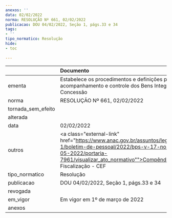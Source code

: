 ```yaml
---
anexos: ''
data: 02/02/2022
norma: RESOLUÇÃO Nº 661, 02/02/2022
publicacao: DOU 04/02/2022, Seção 1, págs.33 e 34
tags:
- ''
tipo_normatico: Resolução
hide: 
- toc 
 
---
```


|                    | Documento                                                                                                                                                                                                                            |
|:-------------------|:-------------------------------------------------------------------------------------------------------------------------------------------------------------------------------------------------------------------------------------|
| ementa             | Estabelece os procedimentos e definições para o acompanhamento e controle dos Bens Integrantes da Concessão                                                                                                                          |
| norma              | RESOLUÇÃO Nº 661, 02/02/2022                                                                                                                                                                                                         |
| tornada_sem_efeito |                                                                                                                                                                                                                                      |
| alterada           |                                                                                                                                                                                                                                      |
| data               | 02/02/2022                                                                                                                                                                                                                           |
| outros             | <a class="external-link" href="https://www.anac.gov.br/assuntos/legislacao/legislacao-1/boletim-de-pessoal/2022/bps-v-17-no-19-09-a-13-05-2022/portaria-7961/visualizar_ato_normativo"">Compêndio de Elementos de Fiscalização - CEF |
| tipo_normatico     | Resolução                                                                                                                                                                                                                            |
| publicacao         | DOU 04/02/2022, Seção 1, págs.33 e 34                                                                                                                                                                                                |
| revogada           |                                                                                                                                                                                                                                      |
| em_vigor           | Em vigor em 1º de março de 2022                                                                                                                                                                                                      |
| anexos             |                                                                                                                                                                                                                                      |